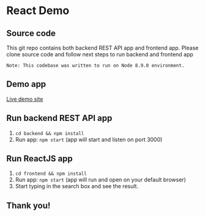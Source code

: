# React Demo

## Source code

This git repo contains both backend REST API app and frontend app. Please clone source code and follow next steps to run backend and frontend app

`Note: This codebase was written to run on Node 8.9.0 environment.`

## Demo app

[Live demo site](https://turner-challenge.firebaseapp.com)

## Run backend REST API app

1. `cd backend && npm install`
2. Run app: `npm start` (app will start and listen on port 3000)

## Run ReactJS app

1. `cd frontend && npm install`
2. Run app: `npm start` (app will run and open on your default browser)
3. Start typing in the search box and see the result.

## Thank you!
